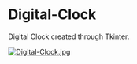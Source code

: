# Digital-Clock

Digital Clock created through Tkinter.

[![Digital-Clock.jpg](https://i.postimg.cc/htwqLsnL/Digital-Clock.jpg)](https://postimg.cc/RWc89cNh)
